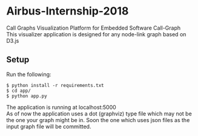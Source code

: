 # Airbus-Internship-2018
Call Graphs Visualization Platform for Embedded Software Call-Graph</br>
This visualizer application is designed for any node-link graph based on D3.js 
## Setup
Run the following:
```
$ python install -r requirements.txt
$ cd app/
$ python app.py
```
The application is running at localhost:5000 </br>
As of now the application uses a dot (graphviz) type file which may not be the one your graph might be in. Soon the one which uses json files as the input graph file will be committed. 
